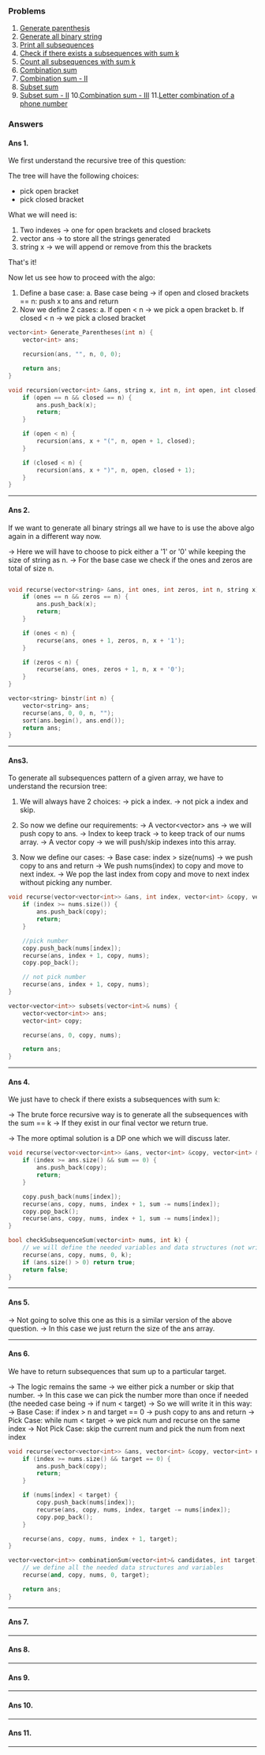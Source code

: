 ### Problems

1. [Generate parenthesis](#ans-1)
2. [Generate all binary string](#ans-2)
3. [Print all subsequences](#ans-3)
4. [Check if there exists a subsequences with sum k](#ans-4)
5. [Count all subsequences with sum k](#ans-5)
6. [Combination sum](#ans-6)
7. [Combination sum - II](#ans-7)
8. [Subset sum](#ans-8)
9. [Subset sum - II](#ans-9) 10.[Combination sum - III](#ans-10) 11.[Letter combination of a phone number](#ans-11)

### Answers

#### Ans 1.

We first understand the recursive tree of this question:

The tree will have the following choices:

- pick open bracket
- pick closed bracket

What we will need is:

1. Two indexes -> one for open brackets and closed brackets
2. vector<int> ans -> to store all the strings generated
3. string x -> we will append or remove from this the brackets

That's it!

Now let us see how to proceed with the algo:

1. Define a base case:
   a. Base case being -> if open and closed brackets == n: push x to ans and return
2. Now we define 2 cases:
   a. If open < n -> we pick a open bracket
   b. If closed < n -> we pick a closed bracket

```cpp
vector<int> Generate_Parentheses(int n) {
    vector<int> ans;

    recursion(ans, "", n, 0, 0);

    return ans;
}

void recursion(vector<int> &ans, string x, int n, int open, int closed) {
    if (open == n && closed == n) {
        ans.push_back(x);
        return;
    }

    if (open < n) {
        recursion(ans, x + "(", n, open + 1, closed);
    }

    if (closed < n) {
        recursion(ans, x + ")", n, open, closed + 1);
    }
}

```

---

#### Ans 2.

If we want to generate all binary strings all we have to is use the above algo again in a different way now.

-> Here we will have to choose to pick either a '1' or '0' while keeping the size of string as n.
-> For the base case we check if the ones and zeros are total of size n.

```cpp

void recurse(vector<string> &ans, int ones, int zeros, int n, string x) {
    if (ones == n && zeros == n) {
        ans.push_back(x);
        return;
    }

    if (ones < n) {
        recurse(ans, ones + 1, zeros, n, x + '1');
    }

    if (zeros < n) {
        recurse(ans, ones, zeros + 1, n, x + '0');
    }
}

vector<string> binstr(int n) {
    vector<string> ans;
    recurse(ans, 0, 0, n, "");
    sort(ans.begin(), ans.end());
    return ans;
}

```

---

#### Ans3.

To generate all subsequences pattern of a given array, we have to understand the recursion tree:

1. We will always have 2 choices:
   -> pick a index.
   -> not pick a index and skip.

2. So now we define our requirements:
   -> A vector<vector<int>> ans -> we will push copy to ans.
   -> Index to keep track -> to keep track of our nums array.
   -> A vector<int> copy -> we will push/skip indexes into this array.

3. Now we define our cases:
   -> Base case: index > size(nums) -> we push copy to ans and return
   -> We push nums(index) to copy and move to next index.
   -> We pop the last index from copy and move to next index without picking any number.

```cpp
void recurse(vector<vector<int>> &ans, int index, vector<int> &copy, vector<int> nums) {
    if (index >= nums.size()) {
        ans.push_back(copy);
        return;
    }

    //pick number
    copy.push_back(nums[index]);
    recurse(ans, index + 1, copy, nums);
    copy.pop_back();

    // not pick number
    recurse(ans, index + 1, copy, nums);
}

vector<vector<int>> subsets(vector<int>& nums) {
    vector<vector<int>> ans;
    vector<int> copy;

    recurse(ans, 0, copy, nums);

    return ans;
}
```

---

#### Ans 4.

We just have to check if there exists a subsequences with sum k:

-> The brute force recursive way is to generate all the subsequences with the sum == k
-> If they exist in our final vector<vector> we return true.

-> The more optimal solution is a DP one which we will discuss later.

```cpp
void recurse(vector<vector<int>> &ans, vector<int> &copy, vector<int> &nums, int index, int sum) {
    if (index >= ans.size() && sum == 0) {
        ans.push_back(copy);
        return;
    }

    copy.push_back(nums[index]);
    recurse(ans, copy, nums, index + 1, sum -= nums[index]);
    copy.pop_back();
    recurse(ans, copy, nums, index + 1, sum -= nums[index]);
}

bool checkSubsequenceSum(vector<int> nums, int k) {
    // we will define the needed variables and data structures (not writing them for brevity)
    recurse(ans, copy, nums, 0, k);
    if (ans.size() > 0) return true;
    return false;
}

```

---

#### Ans 5.

-> Not going to solve this one as this is a similar version of the above question.
-> In this case we just return the size of the ans array.

---

#### Ans 6.

We have to return subsequences that sum up to a particular target.

-> The logic remains the same -> we either pick a number or skip that number.
-> In this case we can pick the number more than once if needed (the needed case being -> if num < target)
-> So we will write it in this way:
-> Base Case: if index > n and target == 0 -> push copy to ans and return
-> Pick Case: while num < target -> we pick num and recurse on the same index
-> Not Pick Case: skip the current num and pick the num from next index

```cpp
void recurse(vector<vector<int>> &ans, vector<int> &copy, vector<int> nums, int index, int target) {
    if (index >= nums.size() && target == 0) {
        ans.push_back(copy);
        return;
    }

    if (nums[index] < target) {
        copy.push_back(nums[index]);
        recurse(ans, copy, nums, index, target -= nums[index]);
        copy.pop_back();
    }

    recurse(ans, copy, nums, index + 1, target);
}

vector<vector<int>> combinationSum(vector<int>& candidates, int target) {
    // we define all the needed data structures and variables
    recurse(and, copy, nums, 0, target);

    return ans;
}


```

---

#### Ans 7.

---

#### Ans 8.

---

#### Ans 9.

---

#### Ans 10.

---

#### Ans 11.

---
